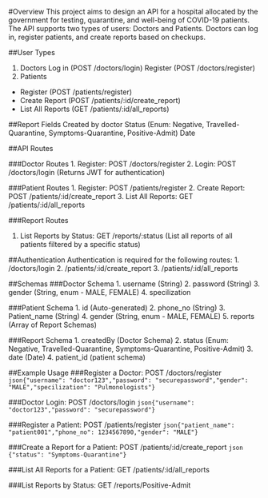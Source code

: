 #Overview
This project aims to design an API for a hospital allocated by the government for testing, quarantine, and well-being of COVID-19 patients. The API supports two types of users: Doctors and Patients. Doctors can log in, register patients, and create reports based on checkups.

##User Types
1. Doctors
   Log in (POST /doctors/login)
   Register (POST /doctors/register)
2. Patients
- Register (POST /patients/register)
- Create Report (POST /patients/:id/create_report)
- List All Reports (GET /patients/:id/all_reports)

##Report Fields
  Created by doctor
  Status (Enum: Negative, Travelled-Quarantine, Symptoms-Quarantine, Positive-Admit)
  Date

  
##API Routes
  
  ###Doctor Routes
    1. Register: POST /doctors/register
    2. Login: POST /doctors/login (Returns JWT for authentication)
    
  ###Patient Routes
    1. Register: POST /patients/register
    2. Create Report: POST /patients/:id/create_report
    3. List All Reports: GET /patients/:id/all_reports
  
  ###Report Routes
  1. List Reports by Status: GET /reports/:status (List all reports of all patients filtered by a specific status)

##Authentication
  Authentication is required for the following routes:
    1. /doctors/login
    2. /patients/:id/create_report
    3. /patients/:id/all_reports

##Schemas
  ###Doctor Schema
    1. username (String)
    2. password (String)
    3. gender (String, enum - MALE, FEMALE)
    4. specilization
  
  ###Patient Schema
    1. id (Auto-generated)
    2. phone_no (String)
    3. Patient_name (String)
    4. gender (String, enum - MALE, FEMALE)
    5. reports (Array of Report Schemas)
    
  ###Report Schema
    1. createdBy (Doctor Schema)
    2. status (Enum: Negative, Travelled-Quarantine, Symptoms-Quarantine, Positive-Admit)
    3. date (Date)
    4. patient_id (patient schema)
    
##Example Usage
  ###Register a Doctor:
  POST /doctors/register
  ```json{"username": "doctor123","password": "securepassword","gender": "MALE","specilization": "Pulmonologists"}```

  ###Doctor Login:
  POST /doctors/login
  ```json{"username": "doctor123","password": "securepassword"}```

  ###Register a Patient:
  POST /patients/register
  ```json{"patient_name": "patient001","phone_no": 1234567890,"gender": "MALE"}```

  ###Create a Report for a Patient:
  POST /patients/:id/create_report
  ```json {"status": "Symptoms-Quarantine"}```

  ###List All Reports for a Patient:
  GET /patients/:id/all_reports

  ###List Reports by Status:
  GET /reports/Positive-Admit
